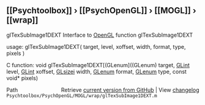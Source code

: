 ## [[Psychtoolbox]] &#8250; [[PsychOpenGL]] &#8250; [[MOGL]] &#8250; [[wrap]]

glTexSubImage1DEXT  Interface to [OpenGL](OpenGL) function glTexSubImage1DEXT  
  
usage:  glTexSubImage1DEXT( target, level, xoffset, width, format, type, pixels )  
  
C function:  void glTexSubImage1DEXT[(GLenum]((GLenum) target, [GLint](GLint) level, [GLint](GLint) xoffset, [GLsizei](GLsizei) width, [GLenum](GLenum) format, [GLenum](GLenum) type, const void\* pixels)  




<div class="code_header" style="text-align:right;">
  <span style="float:left;">Path&nbsp;&nbsp;</span> <span class="counter">Retrieve <a href=
  "https://raw.github.com/Psychtoolbox-3/Psychtoolbox-3/beta/Psychtoolbox/PsychOpenGL/MOGL/wrap/glTexSubImage1DEXT.m">current version from GitHub</a> | View <a href=
  "https://github.com/Psychtoolbox-3/Psychtoolbox-3/commits/beta/Psychtoolbox/PsychOpenGL/MOGL/wrap/glTexSubImage1DEXT.m">changelog</a></span>
</div>
<div class="code">
  <code>Psychtoolbox/PsychOpenGL/MOGL/wrap/glTexSubImage1DEXT.m</code>
</div>

